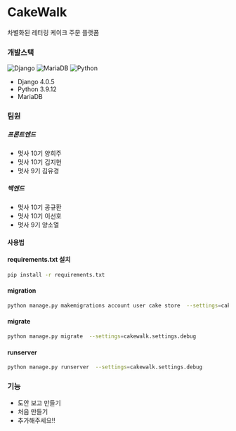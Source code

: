 # CakeWalk
차별화된 레터링 케이크 주문 플랫폼

### 개발스택
![Django](https://img.shields.io/badge/django-%23092E20.svg?style=for-the-badge&logo=django&logoColor=white) ![MariaDB](https://img.shields.io/badge/MariaDB-003545?style=for-the-badge&logo=mariadb&logoColor=white) 	![Python](https://img.shields.io/badge/python-3670A0?style=for-the-badge&logo=python&logoColor=ffdd54)
- Django 4.0.5
- Python 3.9.12
- MariaDB

### 팀원
##### 프론트엔드
- 멋사 10기 양희주
- 멋사 10기 김지현
- 멋사 9기 김유경
##### 백엔드
- 멋사 10기 공규환
- 멋사 10기 이선호
- 멋사 9기 양소열

#### 사용법
#### requirements.txt 설치
```bash
pip install -r requirements.txt
```
#### migration
```bash
python manage.py makemigrations account user cake store  --settings=cakewalk.settings.debug
```
#### migrate
```bash
python manage.py migrate  --settings=cakewalk.settings.debug
```
#### runserver
```bash
python manage.py runserver  --settings=cakewalk.settings.debug
```

### 기능
- 도안 보고 만들기
- 처음 만들기
- 추가해주세요!!
